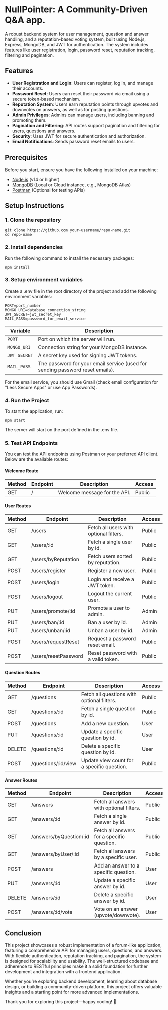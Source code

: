 # NullPointer: A Community-Driven Q&A app.

A robust backend system for user management, question and answer handling, and a reputation-based voting system, built using Node.js, Express, MongoDB, and JWT for authentication. The system includes features like user registration, login, password reset, reputation tracking, filtering and pagination.

## Features

- **User Registration and Login**: Users can register, log in, and manage their accounts.
- **Password Reset**: Users can reset their password via email using a secure token-based mechanism.
- **Reputation System**: Users earn reputation points through upvotes and downvotes on answers, as well as for posting questions.
- **Admin Privileges**: Admins can manage users, including banning and promoting them.
- **Pagination and Filtering**: API routes support pagination and filtering for users, questions and answers.
- **Security**: Uses JWT for secure authentication and authorization.
- **Email Notifications**: Sends password reset emails to users.

## Prerequisites

Before you start, ensure you have the following installed on your machine:

- [Node.js](https://nodejs.org/) (v14 or higher)
- [MongoDB](https://www.mongodb.com/try/download/community) (Local or Cloud instance, e.g., MongoDB Atlas)
- [Postman](https://www.postman.com/) (Optional for testing APIs)

## Setup Instructions

### 1. Clone the repository

```
git clone https://github.com your-username/repo-name.git
cd repo-name
```

### 2. Install dependencies

Run the following command to install the necessary packages:

```
npm install
```

### 3. Setup environment variables

Create a .env file in the root directory of the project and add the following environment variables:

```
PORT=port_number
MONGO_URI=database_connection_string
JWT_SECRET=jwt_secret_key
MAIL_PASS=password_for_email_service
```

| Variable     | Description                                                                   |
| ------------ | ----------------------------------------------------------------------------- |
| `PORT`       | Port on which the server will run.                                            |
| `MONGO_URI`  | Connection string for your MongoDB instance.                                  |
| `JWT_SECRET` | A secret key used for signing JWT tokens.                                     |
| `MAIL_PASS`  | The password for your email service (used for sending password reset emails). |

For the email service, you should use Gmail (check email configuration for "Less Secure Apps" or use App Passwords).

### 4. Run the Project

To start the application, run:

```
npm start
```

The server will start on the port defined in the .env file.

### 5. Test API Endpoints

You can test the API endpoints using Postman or your preferred API client. Below are the available routes:

#### Welcome Route

| Method | Endpoint | Description                  | Access |
| ------ | -------- | ---------------------------- | ------ |
| GET    | /        | Welcome message for the API. | Public |

#### User Routes

| Method | Endpoint             | Description                            | Access |
| ------ | -------------------- | -------------------------------------- | ------ |
| GET    | /users               | Fetch all users with optional filters. | Public |
| GET    | /users/:id           | Fetch a single user by id.             | Public |
| GET    | /users/byReputation  | Fetch users sorted by reputation.      | Public |
| POST   | /users/register      | Register a new user.                   | Public |
| POST   | /users/login         | Login and receive a JWT token.         | Public |
| POST   | /users/logout        | Logout the current user.               | Public |
| PUT    | /users/promote/:id   | Promote a user to admin.               | Admin  |
| PUT    | /users/ban/:id       | Ban a user by id.                      | Admin  |
| PUT    | /users/unban/:id     | Unban a user by id.                    | Admin  |
| POST   | /users/requestReset  | Request a password reset email.        | Public |
| POST   | /users/resetPassword | Reset password with a valid token.     | Public |

#### Question Routes

| Method | Endpoint            | Description                                | Access |
| ------ | ------------------- | ------------------------------------------ | ------ |
| GET    | /questions          | Fetch all questions with optional filters. | Public |
| GET    | /questions/:id      | Fetch a single question by id.             | Public |
| POST   | /questions          | Add a new question.                        | User   |
| PUT    | /questions/:id      | Update a specific question by id.          | User   |
| DELETE | /questions/:id      | Delete a specific question by id.          | User   |
| POST   | /questions/:id/view | Update view count for a specific question. | Public |

#### Answer Routes

| Method | Endpoint                | Description                                | Access |
| ------ | ----------------------- | ------------------------------------------ | ------ |
| GET    | /answers                | Fetch all answers with optional filters.   | Public |
| GET    | /answers/:id            | Fetch a single answer by id.               | Public |
| GET    | /answers/byQuestion/:id | Fetch all answers for a specific question. | Public |
| GET    | /answers/byUser/:id     | Fetch all answers by a specific user.      | Public |
| POST   | /answers                | Add an answer to a specific question.      | User   |
| PUT    | /answers/:id            | Update a specific answer by id.            | User   |
| DELETE | /answers/:id            | Delete a specific answer by id.            | User   |
| POST   | /answers/:id/vote       | Vote on an answer (upvote/downvote).       | User   |

## Conclusion

This project showcases a robust implementation of a forum-like application, featuring a comprehensive API for managing users, questions, and answers. With flexible authentication, reputation tracking, and pagination, the system is designed for scalability and usability. The well-structured codebase and adherence to RESTful principles make it a solid foundation for further development and integration with a frontend application.

Whether you're exploring backend development, learning about database design, or building a community-driven platform, this project offers valuable insights and a starting point for more advanced implementations.

Thank you for exploring this project—happy coding! 🚀
